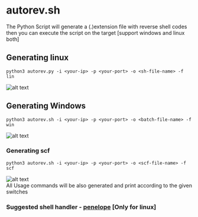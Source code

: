 # autorev.sh  
The Python Script will generate a (.)extension file with reverse shell codes then you can execute the script on the target [support windows and linux both]
## Generating linux  
```
python3 autorev.py -i <your-ip> -p <your-port> -o <sh-file-name> -f lin
```
![alt text](https://github.com/root-tanishq/autorev.sh/blob/main/images/linux.png)  
## Generating Windows
```
python3 autorev.sh -i <your-ip> -p <your-port> -o <batch-file-name> -f win
```
![alt text](https://github.com/root-tanishq/autorev.sh/blob/main/images/window.png)  
### Generating scf
```
python3 autorev.sh -i <your-ip> -p <your-port> -o <scf-file-name> -f scf
```
![alt text](https://github.com/root-tanishq/autorev.sh/blob/main/images/scf.png)  
All Usage commands will be also generated and print according to the given switches
### Suggested shell handler - [penelope](https://github.com/brightio/penelope) [Only for linux]
